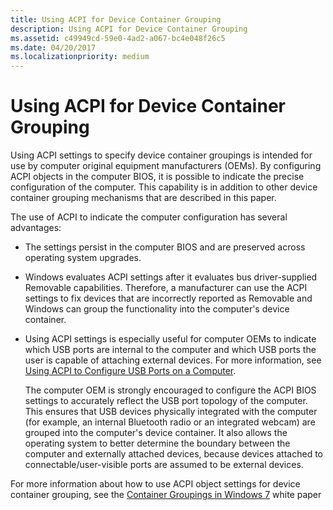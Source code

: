 ```yaml
---
title: Using ACPI for Device Container Grouping
description: Using ACPI for Device Container Grouping
ms.assetid: c49949cd-59e0-4ad2-a067-bc4e048f26c5
ms.date: 04/20/2017
ms.localizationpriority: medium
---
```


# Using ACPI for Device Container Grouping


Using ACPI settings to specify device container groupings is intended for use by computer original equipment manufacturers (OEMs). By configuring ACPI objects in the computer BIOS, it is possible to indicate the precise configuration of the computer. This capability is in addition to other device container grouping mechanisms that are described in this paper.

The use of ACPI to indicate the computer configuration has several advantages:

-   The settings persist in the computer BIOS and are preserved across operating system upgrades.

-   Windows evaluates ACPI settings after it evaluates bus driver-supplied Removable capabilities. Therefore, a manufacturer can use the ACPI settings to fix devices that are incorrectly reported as Removable and Windows can group the functionality into the computer's device container.

-   Using ACPI settings is especially useful for computer OEMs to indicate which USB ports are internal to the computer and which USB ports the user is capable of attaching external devices. For more information, see [Using ACPI to Configure USB Ports on a Computer](using-acpi-to-configure-usb-ports-on-a-computer.md).

    The computer OEM is strongly encouraged to configure the ACPI BIOS settings to accurately reflect the USB port topology of the computer. This ensures that USB devices physically integrated with the computer (for example, an internal Bluetooth radio or an integrated webcam) are grouped into the computer's device container. It also allows the operating system to better determine the boundary between the computer and externally attached devices, because devices attached to connectable/user-visible ports are assumed to be external devices.

For more information about how to use ACPI object settings for device container grouping, see the [Container Groupings in Windows 7](http://go.microsoft.com/fwlink/p/?linkid=158386) white paper

 

 





